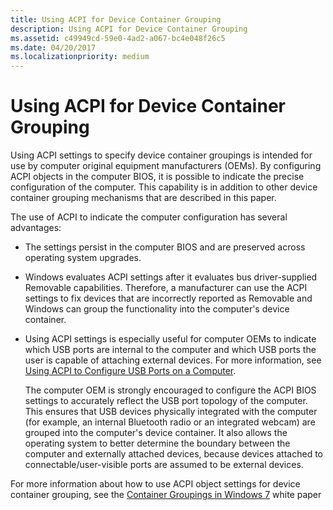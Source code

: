 ```yaml
---
title: Using ACPI for Device Container Grouping
description: Using ACPI for Device Container Grouping
ms.assetid: c49949cd-59e0-4ad2-a067-bc4e048f26c5
ms.date: 04/20/2017
ms.localizationpriority: medium
---
```


# Using ACPI for Device Container Grouping


Using ACPI settings to specify device container groupings is intended for use by computer original equipment manufacturers (OEMs). By configuring ACPI objects in the computer BIOS, it is possible to indicate the precise configuration of the computer. This capability is in addition to other device container grouping mechanisms that are described in this paper.

The use of ACPI to indicate the computer configuration has several advantages:

-   The settings persist in the computer BIOS and are preserved across operating system upgrades.

-   Windows evaluates ACPI settings after it evaluates bus driver-supplied Removable capabilities. Therefore, a manufacturer can use the ACPI settings to fix devices that are incorrectly reported as Removable and Windows can group the functionality into the computer's device container.

-   Using ACPI settings is especially useful for computer OEMs to indicate which USB ports are internal to the computer and which USB ports the user is capable of attaching external devices. For more information, see [Using ACPI to Configure USB Ports on a Computer](using-acpi-to-configure-usb-ports-on-a-computer.md).

    The computer OEM is strongly encouraged to configure the ACPI BIOS settings to accurately reflect the USB port topology of the computer. This ensures that USB devices physically integrated with the computer (for example, an internal Bluetooth radio or an integrated webcam) are grouped into the computer's device container. It also allows the operating system to better determine the boundary between the computer and externally attached devices, because devices attached to connectable/user-visible ports are assumed to be external devices.

For more information about how to use ACPI object settings for device container grouping, see the [Container Groupings in Windows 7](http://go.microsoft.com/fwlink/p/?linkid=158386) white paper

 

 





